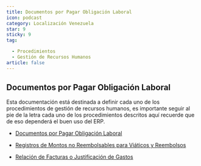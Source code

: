```yaml
---
title: Documentos por Pagar Obligación Laboral
icon: podcast
category: Localización Venezuela
star: 9
sticky: 9
tag:

  - Procedimientos
  - Gestión de Recursos Humanos
article: false
---
```


## Documentos por Pagar Obligación Laboral

Esta documentación está destinada a definir cada uno de los procedimientos de gestión de recursos humanos, es importante seguir al pie de la letra cada uno de los procedimientos descritos aquí recuerde que de eso dependerá el buen uso del ERP.

- [Documentos por Pagar Obligación Laboral](document-payable-labor-obligation)

- [Registros de Montos no Reembolsables para Viáticos y Reembolsos](records-of-non-refundable-amounts-for-viatics-and-refunds)

- [Relación de Facturas o Justificación de Gastos](list-of-invoices-or-expenditure-justification)
